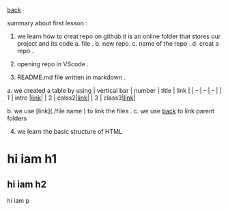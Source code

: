 [back](../README.md)

summary about first lesson :

1. we learn how to creat repo on github it is an online folder that stores our project and its code
a. file .
b. new repo.
c. name of the repo .
d. creat a repo .

2. opening repo in VScode .

3. README.md file written in markdown .

a. we created a table by using | vertical bar 
| number | title | link |
| - | - | - |
| 1 | intro |[link](/classes/class1.md)|
| 2 | calss2|[link](/classes/class2.md)|
| 3 | class3|[link](/calsses/class3.md)|
 
b. we use [link](./file name ) to link the files .
c. we use [back](../) to link parent folders 

4. we learn the basic structure of HTML


<!DOCTYPE html>
<html lang="en">
<head>
    <meta charset="UTF-8">
    <meta name="viewport" content="width=device-width, initial-scale=1.0">
    <title>Document</title>
</head>
<body>
   <!--  -->
    <h1> hi iam h1 </h1>
    <h2> hi iam h2 </h2>
    <p> hi iam p </p>
</body>
</html>
